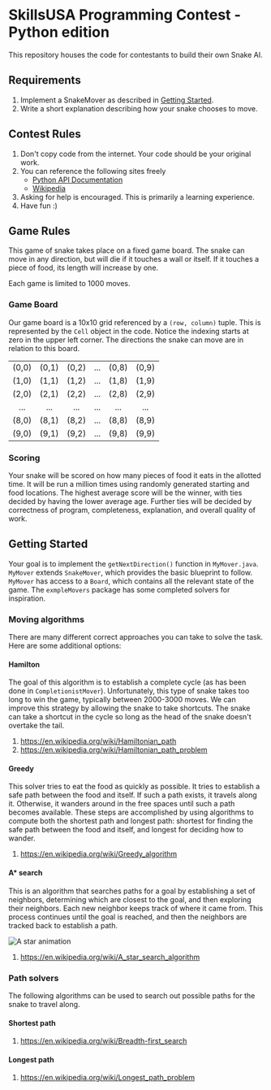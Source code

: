 # SkillsUSA Programming Contest - Python edition

This repository houses the code for contestants to build their own Snake AI.

## Requirements

1. Implement a SnakeMover as described in [Getting Started](#getting-started).
1. Write a short explanation describing how your snake chooses to move.

## Contest Rules

1. Don't copy code from the internet. Your code should be your original work.
1. You can reference the following sites freely
   * [Python API Documentation](https://docs.python.org/3.7/)
   * [Wikipedia](https://en.wikipedia.org/wiki/Main_Page)
1. Asking for help is encouraged. This is primarily a learning experience.
1. Have fun :)

## Game Rules
This game of snake takes place on a fixed game board. The snake can move in any direction, but will die if it touches a wall or itself. If it touches a piece of food, its length will increase by one.

Each game is limited to 1000 moves.

### Game Board

Our game board is a 10x10 grid referenced by a `(row, column)` tuple. This is represented by the `Cell` object in the code. Notice the indexing starts at zero in the upper left corner. The directions the snake can move are in relation to this board.

|   |   |   |   |   |   |
|:---:|:---:|:---:|:---:|:---:|:---:|
|(0,0)|(0,1)|(0,2)|...|(0,8)|(0,9)|
|(1,0)|(1,1)|(1,2)|...|(1,8)|(1,9)|
|(2,0)|(2,1)|(2,2)|...|(2,8)|(2,9)|
|...|...|...|...|...|...|
|(8,0)|(8,1)|(8,2)|...|(8,8)|(8,9)|
|(9,0)|(9,1)|(9,2)|...|(9,8)|(9,9)|

### Scoring

Your snake will be scored on how many pieces of food it eats in the allotted time. It will be run a million times using randomly generated starting and food locations. The highest average score will be the winner, with ties decided by having the lower average age. Further ties will be decided by correctness of program, completeness, explanation, and overall quality of work.

## Getting Started

Your goal is to implement the `getNextDirection()` function in `MyMover.java`. `MyMover` extends `SnakeMover`, which provides the basic blueprint to follow. `MyMover` has access to a `Board`, which contains all the relevant state of the game. The `exmpleMovers` package has some completed solvers for inspiration.

### Moving algorithms

There are many different correct approaches you can take to solve the task. Here are some additional options:

#### Hamilton

The goal of this algorithm is to establish a complete cycle (as has been done in `CompletionistMover`). Unfortunately, this type of snake takes too long to win the game, typically between 2000-3000 moves. We can improve this strategy by allowing the snake to take shortcuts. The snake can take a shortcut in the cycle so long as the head of the snake doesn't overtake the tail.

1. https://en.wikipedia.org/wiki/Hamiltonian_path
1. https://en.wikipedia.org/wiki/Hamiltonian_path_problem

#### Greedy

This solver tries to eat the food as quickly as possible. It tries to establish a safe path between the food and itself. If such a path exists, it travels along it. Otherwise, it wanders around in the free spaces until such a path becomes available. These steps are accomplished by using algorithms to compute both the shortest path and longest path: shortest for finding the safe path between the food and itself, and longest for deciding how to wander.

1. https://en.wikipedia.org/wiki/Greedy_algorithm

#### A* search

This is an algorithm that searches paths for a goal by establishing a set of neighbors, determining which are closest to the goal, and then exploring their neighbors. Each new neighbor keeps track of where it came from. This process continues until the goal is reached, and then the neighbors are tracked back to establish a path.

![A star animation](https://upload.wikimedia.org/wikipedia/commons/5/5d/Astar_progress_animation.gif)

1. https://en.wikipedia.org/wiki/A_star_search_algorithm

### Path solvers

The following algorithms can be used to search out possible paths for the snake to travel along.

#### Shortest path

1. https://en.wikipedia.org/wiki/Breadth-first_search

#### Longest path

1. https://en.wikipedia.org/wiki/Longest_path_problem
